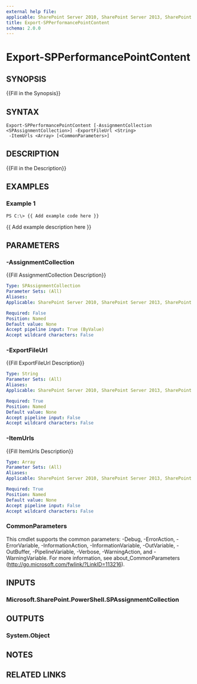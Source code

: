 ```yaml
---
external help file: 
applicable: SharePoint Server 2010, SharePoint Server 2013, SharePoint Server 2016
title: Export-SPPerformancePointContent
schema: 2.0.0
---
```


# Export-SPPerformancePointContent

## SYNOPSIS
{{Fill in the Synopsis}}

## SYNTAX

```
Export-SPPerformancePointContent [-AssignmentCollection <SPAssignmentCollection>] -ExportFileUrl <String>
 -ItemUrls <Array> [<CommonParameters>]
```

## DESCRIPTION
{{Fill in the Description}}

## EXAMPLES

### Example 1 
```
PS C:\> {{ Add example code here }}
```

{{ Add example description here }}

## PARAMETERS

### -AssignmentCollection
{{Fill AssignmentCollection Description}}

```yaml
Type: SPAssignmentCollection
Parameter Sets: (All)
Aliases: 
Applicable: SharePoint Server 2010, SharePoint Server 2013, SharePoint Server 2016

Required: False
Position: Named
Default value: None
Accept pipeline input: True (ByValue)
Accept wildcard characters: False
```

### -ExportFileUrl
{{Fill ExportFileUrl Description}}

```yaml
Type: String
Parameter Sets: (All)
Aliases: 
Applicable: SharePoint Server 2010, SharePoint Server 2013, SharePoint Server 2016

Required: True
Position: Named
Default value: None
Accept pipeline input: False
Accept wildcard characters: False
```

### -ItemUrls
{{Fill ItemUrls Description}}

```yaml
Type: Array
Parameter Sets: (All)
Aliases: 
Applicable: SharePoint Server 2010, SharePoint Server 2013, SharePoint Server 2016

Required: True
Position: Named
Default value: None
Accept pipeline input: False
Accept wildcard characters: False
```

### CommonParameters
This cmdlet supports the common parameters: -Debug, -ErrorAction, -ErrorVariable, -InformationAction, -InformationVariable, -OutVariable, -OutBuffer, -PipelineVariable, -Verbose, -WarningAction, and -WarningVariable. For more information, see about_CommonParameters (http://go.microsoft.com/fwlink/?LinkID=113216).

## INPUTS

### Microsoft.SharePoint.PowerShell.SPAssignmentCollection

## OUTPUTS

### System.Object

## NOTES

## RELATED LINKS

